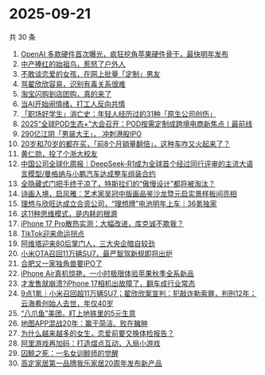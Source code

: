 # 2025-09-21

共 30 条

<!-- BEGIN 36KR -->
<!-- 最后更新时间 2025-09-21 16:09:59 +0800 -->
1. [OpenAI 多款硬件首次曝光，疯狂挖角苹果硬件骨干，最快明年发布](https://36kr.com/p/3474866912106884)
1. [中产捧红的始祖鸟，惹怒了户外人](https://36kr.com/p/3475039227746945)
1. [不敢谈恋爱的女孩，在网上批量「定制」男友](https://36kr.com/p/3473328852097669)
1. [骂翟欣欣容易，识别有毒关系很难](https://36kr.com/p/3473785582508419)
1. [淘宝闪购到店团购，真的来了](https://36kr.com/p/3474651191892615)
1. [当AI开始闹情绪，打工人反向共情](https://36kr.com/p/3474475535423623)
1. [「职场好学生」消亡史：年轻人经历过的31种「原生公司创伤」](https://36kr.com/p/3473333553191304)
1. [2025“全球POD生态+”大会召开：POD按需定制成跨境电商新焦点丨最前线](https://36kr.com/p/3474838760086153)
1. [290亿江阴「男装大王」， 冲刺港股IPO](https://36kr.com/p/3475803579472265)
1. [20岁和70岁的都在买，「前8个月销量翻倍」，这种车咋又火起来了？](https://36kr.com/p/3475749849471365)
1. [黄仁勋，投了个浙大校友](https://36kr.com/p/3475934730213767)
1. [中国公司全球化周报｜DeepSeek-R1成为全球首个经过同行评审的主流大语言模型/曼格纳与小鹏汽车达成整车组装合约](https://36kr.com/p/3476115917543813)
1. [全隐藏式门把手终于凉了，特斯拉们的“傲慢设计”都将被淘汰？](https://36kr.com/p/3473698328304002)
1. [诗画入境，启风雅：艺术家吴冠中版画品鉴沙龙暨元启实景样板间亮相](https://36kr.com/p/3474658882427267)
1. [理想与欣旺达成立合资公司，“理想牌”电池明年上车｜36氪独家](https://36kr.com/p/3474630528211335)
1. [这11种思维模式，是内耗的根源](https://36kr.com/p/3474309472557445)
1. [iPhone 17 Pro散热实测：大幅改进，库克诚不欺我？](https://36kr.com/p/3473693959854211)
1. [TikTok迎来命运拐点](https://36kr.com/p/3474510748686729)
1. [阿维塔迎来80后掌门人，三大央企暗自较劲](https://36kr.com/p/3474334869674625)
1. [小米OTA召回11万辆SU7，最严智驾新规即将出炉](https://36kr.com/p/3474466103236998)
1. [合肥又一家独角兽要IPO了](https://36kr.com/p/3474408032131719)
1. [iPhone Air真机惊艳，一小时极限体验苹果秋季全系新品](https://36kr.com/p/3473792245406080)
1. [才发售就崩溃?iPhone 17相机出故障了，翻车成行业常态](https://36kr.com/p/3473718537345408)
1. [9点1氪｜小米召回超11万辆SU7；翟欣欣案宣判：犯敲诈勒索罪，判刑12年；云海肴创始人去世，年仅40岁](https://36kr.com/p/3474345131940226)
1. [“八爪鱼”美团，盯上地铁里的5元生意](https://36kr.com/p/3473753707829890)
1. [地图APP混战20年：赢于简洁、败在臃肿](https://36kr.com/p/3473634554993281)
1. [为什么越来越多的女生，恋爱前要交换体检报告？](https://36kr.com/p/3473333258869126)
1. [阿里游戏再加码：打造熠点互动，入局小游戏](https://36kr.com/p/3473707515468423)
1. [囚鲸之死：一名女训鲸师的觉醒](https://36kr.com/p/3473328573536900)
1. [高定家居第一品牌我乐家居20周年发布新产品](https://36kr.com/p/3474319376537985)
<!-- END 36KR -->
